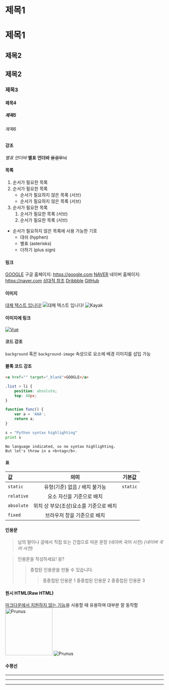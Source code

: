 
# 제목1
제목1
=
## 제목2
제목2
-
### 제목3
#### 제목4
##### 제목5
###### 제목6   


#### 강조
*별표*
_언더바_
**별표**
__언더바__
~~물결무늬~~

#### 목록
1. 순서가 필요한 목록
2. 순서가 필요한 목록
    - 순서가 필요하지 않은 목록 (서브)
    - 순서가 필요하지 않은 목록 (서브)
3. 순서가 필요한 목록
    1. 순서가 필요한 목록 (서브)
    2. 순서가 필요한 목록 (서브)

- 순서가 필요하지 않은 목록에 사용 가능한 기호
    - 대쉬 (hyphen)
    * 별표 (asterisks)
    + 더하기 (plus sign)

#### 링크
[GOOGLE](https://google.com)
구글 홈페이지: https://google.com
[NAVER](https://naver.com "링크 설명")
네이버 홈페이지: <https://naver.com>
[상대적 참조](../user/login)
[Dribbble][Dribbble link]
[GitHub][1]

[Dribbble link]: https://dribbble.com
[1]: https://github.com

#### 이미지
[대체 텍스트 입니다!](http://www.gstatic.com/webp/gallery/5.jpg "링크 설명")
![대체 텍스트 입니다!](http://www.gstatic.com/webp/gallery/5.jpg "링크 설명")
![Kayak][logo]

[logo]: http://www.gstatic.com/webp/gallery/2.jpg "To go kayaking"

#### 이미지에 링크
[![Vue](/images/vue.png)](https://kr.vuejs.org/)

#### 코드 강조
`background` 혹은 `background-image` 속성으로 요소에 배경 이미지를 삽입 가능

#### 블록 코드 강조
```html
<a href="" target="_blank">GOOGLE</a>
```
```css
.list > li {
    position: absolute;
    top: 40px;
}
```
```javascript
function func() {
    var a = 'AAA';
    return a;
}
```
```python
s = "Python syntax highlighting"
print s
```
```
No language indicated, so no syntax highlighting.
But let's throw in a <b>tag</b>.
```

#### 표
값 | 의미 | 기본값
:---|:---:|:---:
`static` | 유형(기준) 없음 / 배치 불가능 | `static` 
`relative` | 요소 자신을 기준으로 배치 |
`absolute` | 위치 상 부모(조상)요소를 기준으로 배치 |
`fixed` | 브라우저 창을 기준으로 배치 |

#### 인용문
> 남의 말이나 글에서 직접 또는 간접으로 따온 문장
> (네이버 국어 사전)
> _(네이버 국어 사전)_

> 인용문을 작성하세요!
> 응?
>> 중첩된 인용문을 만들 수 있습니다.
>>> 중중첩된 인용문 1
>>> 중중첩된 인용문 2
>>> 중중첩된 인용문 3

#### 원시 HTML(Raw HTML)
<u>마크다운에서 지원하지 않는 기능</u>을 사용할 때 유용하며 대부분 잘 동작함
<img width="150" src="http://www.gstatic.com/webp/gallery/4.jpg" alt="Prunus" title="A Wild Cherry (Prunus avium) in flower">
![Prunus](http://www.gstatic.com/webp/gallery/4.jpg)

#### 수평선
---
***
___
